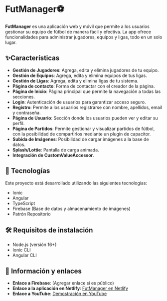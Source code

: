 # FutManager⚽

**FutManager** es una aplicación web y móvil que permite a los usuarios gestionar su equipo de fútbol de manera fácil y efectiva. La app ofrece funcionalidades para administrar jugadores, equipos y ligas, todo en un solo lugar.

## ✨Características

- **Gestión de Jugadores**: Agrega, edita y elimina jugadores de tu equipo.
- **Gestión de Equipos**: Agrega, edita y elimina equipos de tus ligas.
- **Gestión de Ligas**: Agrega, edita y elimina ligas de tu sistema.
- **Página de contacto**: Forma de contactar con el creador de la página.
- **Página de Inicio**: Página principal que permite la navegación a todas las secciones.
- **Login**: Autenticación de usuarios para garantizar acceso seguro.
- **Registro**: Permite a los usuarios registrarse con nombre, apellidos, email y contraseña.
- **Página de Usuario**: Sección donde los usuarios pueden ver y editar su perfil.
- **Página de Partidos**: Permite gestionar y visualizar partidos de fútbol, con la posibilidad de compartirlos mediante un plugin de capacitor.
- **Subida de Imágenes**: Posibilidad de cargar imágenes a la base de datos.
- **Splash/Lottie**: Pantalla de carga animada.
- **Integración de CustomValueAccessor**.

## 🚀 Tecnologías

Este proyecto está desarrollado utilizando las siguientes tecnologías:

- Ionic
- Angular
- TypeScript
- Firebase (Base de datos y almacenamiento de imágenes)
- Patrón Repositorio

## 🛠 Requisitos de instalación

- Node.js (versión 16+)
- Ionic CLI
- Angular CLI

## 🔗 Información y enlaces

- **Enlace a Firebase**: (Agregar enlace si es público)
- **Enlace a la aplicación en Netlify**: [FutManager en Netlify](https://futmanager.netlify.app)
- **Enlace a YouTube**: [Demostración en YouTube](https://youtu.be/48706eHnVA8?si=0L-_3JoVPcWXqHPb)
